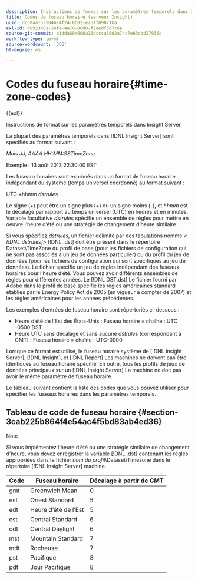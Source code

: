```yaml
---
description: Instructions de format sur les paramètres temporels dans Insight Server.
title: Codes de fuseau horaire (serveur Insight)
uuid: dcc8aa15-5846-4f24-8b82-e25ff89871ba
exl-id: d8923b01-24fe-4a70-9800-f2eedf567c6a
source-git-commit: b1dda69a606a16dccca30d2a74c7e63dbd27936c
workflow-type: tm+mt
source-wordcount: '365'
ht-degree: 4%

---
```


# Codes du fuseau horaire{#time-zone-codes}

{{eol}}

Instructions de format sur les paramètres temporels dans Insight Server.

La plupart des paramètres temporels dans [!DNL Insight Server] sont spécifiés au format suivant :

*Mois JJ, AAAA HH:MM:SSTimeZone*

Exemple : 13 août 2013 22:30:00 EST

Les fuseaux horaires sont exprimés dans un format de fuseau horaire indépendant du système (temps universel coordonné) au format suivant :

UTC +hhmm *dstrules*

Le signe (+) peut être un signe plus (+) ou un signe moins (-), et *hhmm* est le décalage par rapport au temps universel (UTC) en heures et en minutes. Variable facultative *dstrules* spécifie un ensemble de règles pour mettre en oeuvre l’heure d’été ou une stratégie de changement d’heure similaire.

Si vous spécifiez *dstrules*, un fichier délimité par des tabulations nommé *&lt; [!DNL dstrules]>* [!DNL .dst] doit être présent dans le répertoire Dataset\TimeZone du profil de base (pour les fichiers de configuration qui ne sont pas associés à un jeu de données particulier) ou du profil du jeu de données (pour les fichiers de configuration qui sont spécifiques au jeu de données). Le fichier spécifie un jeu de règles indépendant des fuseaux horaires pour l’heure d’été. Vous pouvez avoir différents ensembles de règles pour différentes années. Le [!DNL DST.dst] Le fichier fourni par Adobe dans le profil de base spécifie les règles américaines standard établies par le Energy Policy Act de 2005 (en vigueur à compter de 2007) et les règles américaines pour les années précédentes.

Les exemples d’entrées de fuseau horaire sont répertoriés ci-dessous :

* Heure d’été de l’Est des États-Unis : Fuseau horaire = chaîne : UTC -0500 DST
* Heure UTC sans décalage et sans aucune *dstrules* (correspondant à GMT) : Fuseau horaire = chaîne : UTC-0000

Lorsque ce format est utilisé, le fuseau horaire système de [!DNL Insight Server], [!DNL Insight], et [!DNL Report] Les machines ne doivent pas être identiques au fuseau horaire spécifié. En outre, tous les profils de jeux de données principaux sur un [!DNL Insight Server] La machine ne doit pas avoir le même paramètre de fuseau horaire.

Le tableau suivant contient la liste des codes que vous pouvez utiliser pour spécifier les fuseaux horaires dans les paramètres temporels.

## Tableau de code de fuseau horaire {#section-3cab225b864f4e54ac4f5bd83ab4ed36}

>[!NOTE]
>
>Si vous implémentez l’heure d’été ou une stratégie similaire de changement d’heure, vous devez enregistrer la variable [!DNL .dst] contenant les règles appropriées dans le fichier *nom du profil*\Dataset\Timezone dans le répertoire [!DNL Insight Server] machine.

| Code | Fuseau horaire | Décalage à partir de GMT |
|---|---|---|
| gmt | Greenwich Mean | 0 |
| est | Oriest Standard | 5 |
| edt | Heure d’été de l’Est | 5 |
| cst | Central Standard | 6 |
| cdt | Central Daylight | 6 |
| mst | Mountain Standard | 7 |
| mdt | Rocheuse | 7 |
| pst | Pacifique | 8 |
| pdt | Jour Pacifique | 8 |

